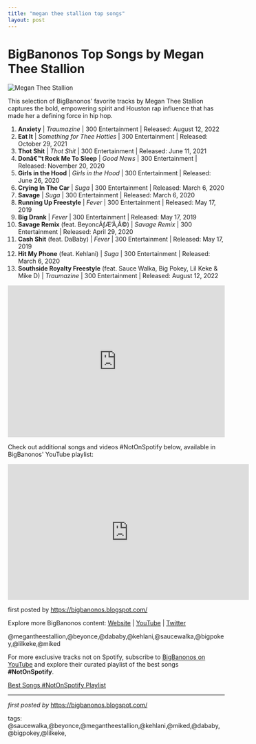 ```yaml
---
title: "megan thee stallion top songs"
layout: post
---
```

<h1>BigBanonos Top Songs by Megan Thee Stallion</h1>
<img alt="Megan Thee Stallion" src="https://media.allure.com/photos/60bf8347ee9bf337259e8981/1:1/w_1170,h_1170,c_limit/megan%20thee%20stallion%202021.jpg" /> <p>This selection of BigBanonos' favorite tracks by Megan Thee Stallion captures the bold, empowering spirit and Houston rap influence that has made her a defining force in hip hop.</p> <ol> <li><strong>Anxiety</strong> | <em>Traumazine</em> | 300 Entertainment | Released: August 12, 2022</li> <li><strong>Eat It</strong> | <em>Something for Thee Hotties</em> | 300 Entertainment | Released: October 29, 2021</li> <li><strong>Thot Shit</strong> | <em>Thot Shit</em> | 300 Entertainment | Released: June 11, 2021</li> <li><strong>Donâ€™t Rock Me To Sleep</strong> | <em>Good News</em> | 300 Entertainment | Released: November 20, 2020</li> <li><strong>Girls in the Hood</strong> | <em>Girls in the Hood</em> | 300 Entertainment | Released: June 26, 2020</li> <li><strong>Crying In The Car</strong> | <em>Suga</em> | 300 Entertainment | Released: March 6, 2020</li> <li><strong>Savage</strong> | <em>Suga</em> | 300 Entertainment | Released: March 6, 2020</li> <li><strong>Running Up Freestyle</strong> | <em>Fever</em> | 300 Entertainment | Released: May 17, 2019</li> <li><strong>Big Drank</strong> | <em>Fever</em> | 300 Entertainment | Released: May 17, 2019</li> <li><strong>Savage Remix</strong> (feat. BeyoncÃƒÆ’Ã‚Â©) | <em>Savage Remix</em> | 300 Entertainment | Released: April 29, 2020</li> <li><strong>Cash Shit</strong> (feat. DaBaby) | <em>Fever</em> | 300 Entertainment | Released: May 17, 2019</li> <li><strong>Hit My Phone</strong> (feat. Kehlani) | <em>Suga</em> | 300 Entertainment | Released: March 6, 2020</li> <li><strong>Southside Royalty Freestyle</strong> (feat. Sauce Walka, Big Pokey, Lil Keke & Mike D) | <em>Traumazine</em> | 300 Entertainment | Released: August 12, 2022</li>
</ol> <div> <iframe allow="autoplay; clipboard-write; encrypted-media; fullscreen; picture-in-picture" allowfullscreen="" frameborder="0" height="352" loading="lazy" src="https://open.spotify.com/embed/playlist/4aOCgVLUa245Ks2d1NTjjx?utm_source=generator" width="100%"></iframe>
</div> <p>Check out additional songs and videos #NotOnSpotify below, available in BigBanonos' YouTube playlist:</p>
<div> <iframe allowfullscreen="" frameborder="0" height="315" src="https://www.youtube.com/embed/videoseries?list=PLtuNtuTatqI1tHn4BfICv9Z5t2X16myDI" width="560"></iframe>
</div> <p>first posted by <a href="https://bigbanonos.blogspot.com/">https://bigbanonos.blogspot.com/</a></p> <div> <p>Explore more BigBanonos content: <a href="https://bigbanonos.blogspot.com/">Website</a> | <a href="https://www.youtube.com/@BigBanonos">YouTube</a> | <a href="https://x.com/bigbanonos">Twitter</a></p>
</div> <!--Tags-->
<p>@megantheestallion,@beyonce,@dababy,@kehlani,@saucewalka,@bigpokey,@lilkeke,@miked</p>


<!--Subscribe and Playlist Links-->
<div>
    <p>For more exclusive tracks not on Spotify, subscribe to <a href="https://www.youtube.com/@BigBanonos" target="_blank">BigBanonos on YouTube</a> and explore their curated playlist of the best songs <strong>#NotOnSpotify</strong>.</p>
    <p><a href="https://www.youtube.com/playlist?list=PLtuNtuTatqI0kFahUCbtbfenC_ET5O_tr" target="_blank">Best Songs #NotOnSpotify Playlist<br /></a></p></div>

<hr />

<p><em>first posted by</em> <a href="https://bigbanonos.blogspot.com/" rel="noopener" target="_new">https://bigbanonos.blogspot.com/</a></p>

<p>tags: @saucewalka,@beyonce,@megantheestallion,@kehlani,@miked,@dababy,@bigpokey,@lilkeke,</p>
